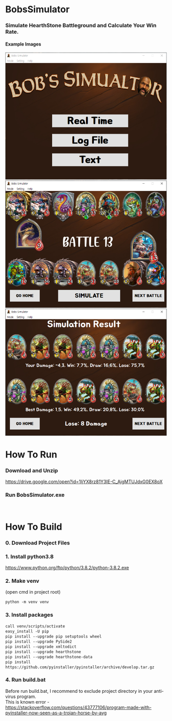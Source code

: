 # BobsSimulator
### Simulate HearthStone Battleground and Calculate Your Win Rate.
#### Example Images
<img src = 'res_exclude/readme/ex1.PNG' width = ' ' height = ' ' />
<img src = 'res_exclude/readme/ex2.PNG' width = ' ' height = ' ' />
<img src = 'res_exclude/readme/ex3.PNG' width = ' ' height = ' ' />
<br>

# How To Run

### Download and Unzip
https://drive.google.com/open?id=1IjYX8rz81Y3IE-C_AjgMTUJdxG0EX8oX
### Run BobsSimulator.exe
<br>

# How To Build

### 0. Download Project Files

### 1. Install python3.8<br>
https://www.python.org/ftp/python/3.8.2/python-3.8.2.exe

### 2. Make venv<br>
(open cmd in project root)
```
python -m venv venv
```
### 3. Install packages<br>
```
call venv/scripts/activate
easy_install -U pip
pip install --upgrade pip setuptools wheel
pip install --upgrade PySide2
pip install --upgrade xmltodict
pip install --upgrade hearthstone
pip install --upgrade hearthstone-data
pip install https://github.com/pyinstaller/pyinstaller/archive/develop.tar.gz
```
### 4. Run build.bat<br>
Before run build.bat, I recommend to exclude project directory in your anti-virus program. <br>
This is known error - https://stackoverflow.com/questions/43777106/program-made-with-pyinstaller-now-seen-as-a-trojan-horse-by-avg
